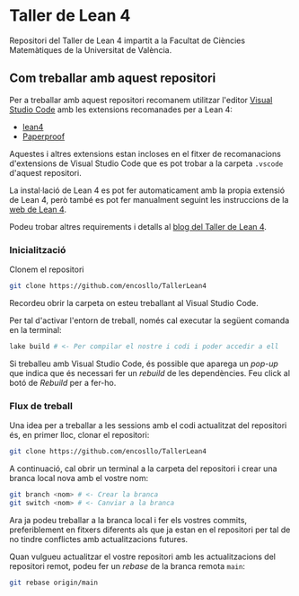 # Taller de Lean 4

Repositori del Taller de Lean 4 impartit a la Facultat de Ciències
Matemàtiques de la Universitat de València.

## Com treballar amb aquest repositori

Per a treballar amb aquest repositori recomanem utilitzar l'editor
[Visual Studio Code](https://code.visualstudio.com) amb les extensions
recomanades per a Lean 4:
- [lean4](https://marketplace.visualstudio.com/items?itemName=leanprover.lean4)
- [Paperproof](https://marketplace.visualstudio.com/items?itemName=paperproof.paperproof)

Aquestes i altres extensions estan incloses en el fitxer de recomanacions
d'extensions de Visual Studio Code que es pot trobar a la carpeta
`.vscode` d'aquest repositori.

La instal·lació de Lean 4 es pot fer automaticament amb la propia extensió
de Lean 4, però també es pot fer manualment seguint les instruccions de la
[web de Lean 4](https://leanprover.github.io/lean4/doc/setup.html).

Podeu trobar altres requirements i detalls al [blog del Taller de Lean
4](https://www.uv.es/coslloen/Lean4.html).

### Inicialització

Clonem el repositori
```bash
git clone https://github.com/encosllo/TallerLean4
```

Recordeu obrir la carpeta on esteu treballant al Visual Studio Code.

Per tal d'activar l'entorn de treball, només cal executar la següent comanda
en la terminal:

```bash
lake build # <- Per compilar el nostre i codi i poder accedir a ell
```

Si treballeu amb Visual Studio Code, és possible que aparega un _pop-up_
que indica que és necessari fer un _rebuild_ de les dependències. Feu click
al botó de _Rebuild_ per a fer-ho.

### Flux de treball

Una idea per a treballar a les sessions amb el codi actualitzat del
repositori és, en primer lloc, clonar el repositori:

```bash
git clone https://github.com/encosllo/TallerLean4
```

A continuació, cal obrir un terminal a la carpeta del repositori i crear
una branca local nova amb el vostre nom:

```bash
git branch <nom> # <- Crear la branca
git switch <nom> # <- Canviar a la branca
```

Ara ja podeu treballar a la branca local i fer els vostres commits,
preferiblement en fitxers diferents als que ja estan en el repositori per
tal de no tindre conflictes amb actualitzacions futures.

Quan vulgueu actualitzar el vostre repositori amb les actualitzacions
del repositori remot, podeu fer un _rebase_ de la branca remota `main`:

```bash
git rebase origin/main
```

